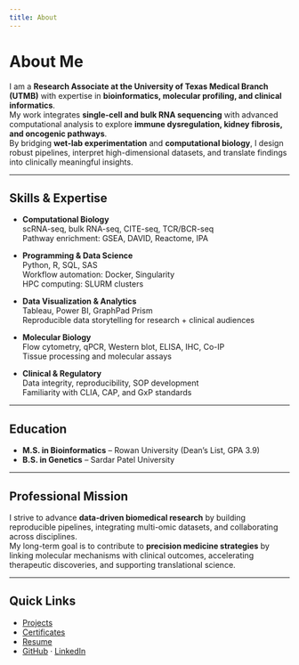 ```yaml
---
title: About
---
```


# About Me

I am a **Research Associate at the University of Texas Medical Branch (UTMB)** with expertise in **bioinformatics, molecular profiling, and clinical informatics**.  
My work integrates **single-cell and bulk RNA sequencing** with advanced computational analysis to explore **immune dysregulation, kidney fibrosis, and oncogenic pathways**.  
By bridging **wet-lab experimentation** and **computational biology**, I design robust pipelines, interpret high-dimensional datasets, and translate findings into clinically meaningful insights.

---

## Skills & Expertise

- **Computational Biology**  
  scRNA-seq, bulk RNA-seq, CITE-seq, TCR/BCR-seq  
  Pathway enrichment: GSEA, DAVID, Reactome, IPA  

- **Programming & Data Science**  
  Python, R, SQL, SAS  
  Workflow automation: Docker, Singularity  
  HPC computing: SLURM clusters  

- **Data Visualization & Analytics**  
  Tableau, Power BI, GraphPad Prism  
  Reproducible data storytelling for research + clinical audiences  

- **Molecular Biology**  
  Flow cytometry, qPCR, Western blot, ELISA, IHC, Co-IP  
  Tissue processing and molecular assays  

- **Clinical & Regulatory**  
  Data integrity, reproducibility, SOP development  
  Familiarity with CLIA, CAP, and GxP standards  

---

## Education

- **M.S. in Bioinformatics** – Rowan University (Dean’s List, GPA 3.9)  
- **B.S. in Genetics** – Sardar Patel University  

---

## Professional Mission

I strive to advance **data-driven biomedical research** by building reproducible pipelines, integrating multi-omic datasets, and collaborating across disciplines.  
My long-term goal is to contribute to **precision medicine strategies** by linking molecular mechanisms with clinical outcomes, accelerating therapeutic discoveries, and supporting translational science.

---

## Quick Links

- [Projects](/projects)  
- [Certificates](/certificates)  
- [Resume](/assets/Resume_Dhruti_Brahmbhatt.pdf)  
- [GitHub](https://github.com/tinks2712) · [LinkedIn](https://www.linkedin.com/in/dhruti-brahmbhatt-5379931b7/)
